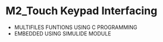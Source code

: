 # M2_Touch Keypad Interfacing

* MULTIFILES FUNTIONS USING C PROGRAMMING
* EMBEDDED USING SIMULIDE MODULE
